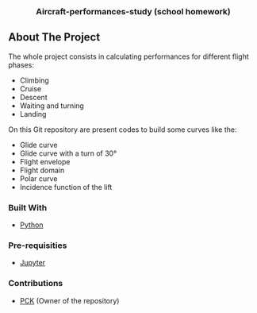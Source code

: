 <div id="top"></div>

<!-- PROJECT LOGO -->
<br />
<div align="center">
  <h3 align="center">Aircraft-performances-study (school homework)</h3>
</div>

<!-- ABOUT THE PROJECT -->
## About The Project

The whole project consists in calculating performances for different flight phases:
- Climbing
- Cruise
- Descent
- Waiting and turning
- Landing

On this Git repository are present codes to build some curves like the:
- Glide curve
- Glide curve with a turn of 30°
- Flight envelope
- Flight domain
- Polar curve
- Incidence function of the lift

### Built With

* [Python](https://www.python.org)

### Pre-requisities

* [Jupyter](https://jupyter.org)

### Contributions

* [PCK](https://github.com/PritamCharles) (Owner of the repository)
